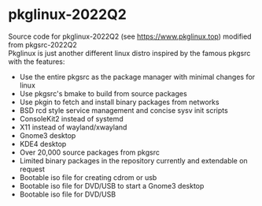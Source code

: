 # pkglinux-2022Q2
Source code for pkglinux-2022Q2 (see https://www.pkglinux.top) modified from pkgsrc-2022Q2<br />
Pkglinux is just another different linux distro inspired by the famous pkgsrc with the features:
<ul>
    <li>Use the entire pkgsrc as the package manager with minimal changes for linux
    </li><li>Use pkgsrc's bmake to build from source packages
    </li><li>Use pkgin to fetch and install binary packages from networks
    </li><li>BSD rcd style service management and concise sysv init scripts
    </li><li>ConsoleKit2 instead of systemd
    </li><li>X11 instead of wayland/xwayland
    </li><li>Gnome3 desktop
    </li><li>KDE4 desktop
    </li><li>Over 20,000 source packages from pkgsrc
    </li><li>Limited binary packages in the repository currently and extendable on request
    </li><li>Bootable iso file for creating cdrom or usb
    </li><li>Bootable iso file for DVD/USB to start a Gnome3 desktop
    </li><li>Bootable iso file for DVD/USB</li>
</ul>
